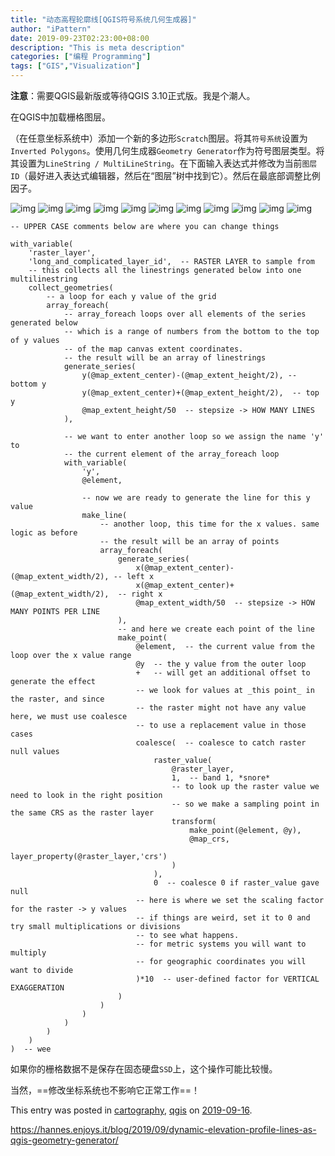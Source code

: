 ```yaml
---
title: "动态高程轮廓线[QGIS符号系统几何生成器]"
author: "iPattern"
date: 2019-09-23T02:23:00+08:00
description: "This is meta description"
categories: ["编程 Programming"]
tags: ["GIS","Visualization"]
---
```


**注意**：需要QGIS最新版或等待QGIS 3.10正式版。我是个潮人。

在QGIS中加载栅格图层。

（在任意坐标系统中）添加一个新的多边形`Scratch`图层。将其`符号系统`设置为`Inverted Polygons`。使用几何生成器`Geometry Generator`作为符号图层类型。将其设置为`LineString / MultiLineString`。在下面输入表达式并修改为当前`图层ID`（最好进入表达式编辑器，然后在“图层”树中找到它）。然后在最底部调整比例因子。

 ![img](https://tva1.sinaimg.cn/large/006y8mN6gy1g78v0yjc8ij30qj0nagms.jpg)
 ![img](https://tva1.sinaimg.cn/large/006y8mN6gy1g78v1c314mj30qj0naqio.jpg)
 ![img](https://tva1.sinaimg.cn/large/006y8mN6gy1g78v1h8ns7j30qj0nagu8.jpg)
 ![img](https://tva1.sinaimg.cn/large/006y8mN6gy1g78uur80mlj30qj0na4kk.jpg)
 ![img](https://tva1.sinaimg.cn/large/006y8mN6gy1g78uxm7u54j30qj0naduy.jpg)
 ![img](https://tva1.sinaimg.cn/large/006y8mN6gy1g78uxnjsp6j30qj0na3zw.jpg)
 ![img](https://tva1.sinaimg.cn/large/006y8mN6gy1g78uxolo5fj30qj0naq6n.jpg)
 ![img](https://tva1.sinaimg.cn/large/006y8mN6gy1g78uxp1fu8j30qj0na76f.jpg)
 ![img](https://tva1.sinaimg.cn/large/006y8mN6gy1g78uxqw1qyj30qj0nak8n.jpg)
 ![img](https://tva1.sinaimg.cn/large/006y8mN6gy1g78uxvyjzaj30qj0nadm0.jpg)
 ![img](https://tva1.sinaimg.cn/large/006y8mN6gy1g78uxrvatoj30qj0nak61.jpg)


```-- UPPER CASE comments below are where you can change things
-- UPPER CASE comments below are where you can change things

with_variable(
	'raster_layer',
	'long_and_complicated_layer_id',  -- RASTER LAYER to sample from
	-- this collects all the linestrings generated below into one multilinestring
	collect_geometries(
		-- a loop for each y value of the grid
		array_foreach(
			-- array_foreach loops over all elements of the series generated below
			-- which is a range of numbers from the bottom to the top of y values
			-- of the map canvas extent coordinates.
			-- the result will be an array of linestrings
			generate_series(
				y(@map_extent_center)-(@map_extent_height/2), -- bottom y
				y(@map_extent_center)+(@map_extent_height/2),  -- top y
				@map_extent_height/50  -- stepsize -> HOW MANY LINES
			),
			
			-- we want to enter another loop so we assign the name 'y' to
			-- the current element of the array_foreach loop
			with_variable(
				'y',
				@element,
				
				-- now we are ready to generate the line for this y value
				make_line(
					-- another loop, this time for the x values. same logic as before
					-- the result will be an array of points
					array_foreach(
						generate_series(
							x(@map_extent_center)-(@map_extent_width/2), -- left x
							x(@map_extent_center)+(@map_extent_width/2),  -- right x
							@map_extent_width/50  -- stepsize -> HOW MANY POINTS PER LINE
						),
						-- and here we create each point of the line
						make_point(
							@element,  -- the current value from the loop over the x value range
							@y  -- the y value from the outer loop
							+   -- will get an additional offset to generate the effect
							-- we look for values at _this point_ in the raster, and since
							-- the raster might not have any value here, we must use coalesce
							-- to use a replacement value in those cases
							coalesce(  -- coalesce to catch raster null values
								raster_value(
									@raster_layer,
									1,  -- band 1, *snore*
									-- to look up the raster value we need to look in the right position
									-- so we make a sampling point in the same CRS as the raster layer
									transform( 
										make_point(@element, @y),
										@map_crs,
										layer_property(@raster_layer,'crs')
									)
								),
								0  -- coalesce 0 if raster_value gave null
							-- here is where we set the scaling factor for the raster -> y values
							-- if things are weird, set it to 0 and try small multiplications or divisions
							-- to see what happens.
							-- for metric systems you will want to multiply
							-- for geographic coordinates you will want to divide
							)*10  -- user-defined factor for VERTICAL EXAGGERATION
						)
					)
				)
			)
		)
	)
)  -- wee
```

如果你的栅格数据不是保存在固态硬盘`SSD`上，这个操作可能比较慢。

当然，==修改坐标系统也不影响它正常工作==！



This entry was posted in [cartography](https://hannes.enjoys.it/blog/category/cartography/), [qgis](https://hannes.enjoys.it/blog/category/qgis/) on [2019-09-16](https://hannes.enjoys.it/blog/2019/09/dynamic-elevation-profile-lines-as-qgis-geometry-generator/).

https://hannes.enjoys.it/blog/2019/09/dynamic-elevation-profile-lines-as-qgis-geometry-generator/